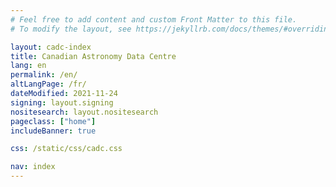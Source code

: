 ```yaml
---
# Feel free to add content and custom Front Matter to this file.
# To modify the layout, see https://jekyllrb.com/docs/themes/#overriding-theme-defaults

layout: cadc-index
title: Canadian Astronomy Data Centre
lang: en
permalink: /en/
altLangPage: /fr/
dateModified: 2021-11-24
signing: layout.signing
nositesearch: layout.nositesearch
pageclass: ["home"]
includeBanner: true

css: /static/css/cadc.css

nav: index
---
```

